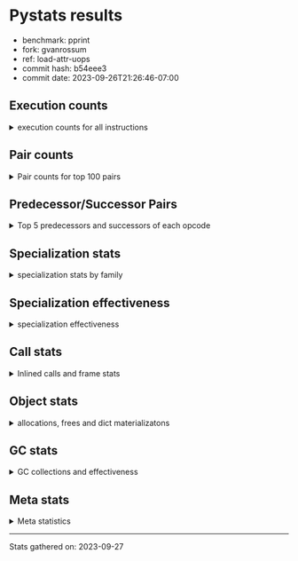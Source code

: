 
# Pystats results

- benchmark: pprint
- fork: gvanrossum
- ref: load-attr-uops
- commit hash: b54eee3
- commit date: 2023-09-26T21:26:46-07:00

## Execution counts

<details>
<summary> execution counts for all instructions </summary>

|Name | Count | Self | Cumulative | Miss ratio | 
|---|---:|---:|---:|---:|
| LOAD_FAST | 4,218,004,800 | 19.8% | 19.8% |  |
| STORE_FAST | 1,872,002,460 | 8.8% | 28.5% |  |
| LOAD_GLOBAL_BUILTIN | 1,836,001,800 | 8.6% | 37.1% |  |
| LOAD_CONST | 1,356,001,980 | 6.4% | 43.5% |  |
| POP_JUMP_IF_FALSE | 1,308,001,260 | 6.1% | 49.6% |  |
| LOAD_FAST_LOAD_FAST | 1,158,001,500 | 5.4% | 55.0% |  |
| TO_BOOL_BOOL | 1,080,000,660 | 5.1% | 60.1% |  |
| CALL_BUILTIN_FAST | 654,000,720 | 3.1% | 63.1% |  |
| RESUME_CHECK | 606,000,600 | 2.8% | 66.0% |  |
| RETURN_VALUE | 528,000,420 | 2.5% | 68.5% |  |
| POP_JUMP_IF_TRUE | 486,000,360 | 2.3% | 70.7% |  |
| CALL_PY_EXACT_ARGS | 480,000,360 | 2.2% | 73.0% |  |
| LOAD_ATTR_METHOD_WITH_VALUES | 480,000,300 | 2.2% | 75.2% |  |
| CALL_BUILTIN_O | 438,000,180 | 2.1% | 77.3% |  |
| LOAD_GLOBAL_MODULE | 324,000,380 | 1.5% | 78.8% |  |
| CONTAINS_OP | 312,000,300 | 1.5% | 80.3% |  |
| LOAD_ATTR | 288,071,080 | 1.3% | 81.6% |  |
| POP_TOP | 282,000,600 | 1.3% | 82.9% |  |
| BUILD_TUPLE | 270,000,120 | 1.3% | 84.2% |  |
| CALL_TYPE_1 | 234,000,180 | 1.1% | 85.3% |  |
| UNPACK_SEQUENCE_TUPLE | 234,000,060 | 1.1% | 86.4% |  |
| IS_OP | 216,000,120 | 1.0% | 87.4% |  |
| PUSH_NULL | 198,000,660 | 0.9% | 88.3% |  |
| JUMP_BACKWARD | 198,000,000 | 0.9% | 89.3% |  |
| LOAD_ATTR_INSTANCE_VALUE | 180,000,300 | 0.8% | 90.1% |  |
| FOR_ITER_TUPLE | 144,850,060 | 0.7% | 90.8% | 31.1% |
| INTERPRETER_EXIT | 126,000,120 | 0.6% | 91.4% |  |
| FOR_ITER_LIST | 120,850,060 | 0.6% | 91.9% | 37.3% |
| LOAD_ATTR_METHOD_NO_DICT | 96,000,240 | 0.4% | 92.4% |  |
| EXTENDED_ARG | 90,000,120 | 0.4% | 92.8% |  |
| CALL_METHOD_DESCRIPTOR_O | 78,000,240 | 0.4% | 93.2% |  |
| RETURN_CONST | 78,000,180 | 0.4% | 93.5% |  |
| CALL | 72,018,520 | 0.3% | 93.9% |  |
| BINARY_OP | 72,018,000 | 0.3% | 94.2% |  |
| BINARY_OP_ADD_INT | 72,000,360 | 0.3% | 94.5% |  |
| STORE_SUBSCR_DICT | 72,000,180 | 0.3% | 94.9% |  |
| DELETE_SUBSCR | 72,000,180 | 0.3% | 95.2% |  |
| TO_BOOL_NONE | 72,000,120 | 0.3% | 95.6% |  |
| GET_ITER | 72,000,120 | 0.3% | 95.9% |  |
| BUILD_LIST | 72,000,120 | 0.3% | 96.2% |  |
| COPY | 72,000,060 | 0.3% | 96.6% |  |
| STORE_ATTR_SLOT | 72,000,000 | 0.3% | 96.9% |  |
| FORMAT_SIMPLE | 72,000,000 | 0.3% | 97.2% |  |
| CONVERT_VALUE | 72,000,000 | 0.3% | 97.6% |  |
| BINARY_SUBSCR_TUPLE_INT | 72,000,000 | 0.3% | 97.9% |  |
| COMPARE_OP_INT | 60,000,240 | 0.3% | 98.2% |  |
| TO_BOOL | 54,013,220 | 0.3% | 98.5% |  |
| STORE_FAST_STORE_FAST | 42,000,120 | 0.2% | 98.7% |  |
| CALL_LEN | 42,000,060 | 0.2% | 98.8% |  |
| JUMP_FORWARD | 36,000,180 | 0.2% | 99.0% |  |
| UNPACK_SEQUENCE_TWO_TUPLE | 36,000,000 | 0.2% | 99.2% |  |
| LOAD_ATTR_SLOT | 36,000,000 | 0.2% | 99.4% |  |
| BUILD_STRING | 36,000,000 | 0.2% | 99.5% |  |
| NOP | 24,000,180 | 0.1% | 99.6% |  |
| CALL_METHOD_DESCRIPTOR_NOARGS | 24,000,120 | 0.1% | 99.7% |  |
| TO_BOOL_LIST | 18,000,120 | 0.1% | 99.8% |  |
| CALL_KW | 18,000,000 | 0.1% | 99.9% |  |
| BINARY_OP_SUBTRACT_INT | 12,000,300 | 0.1% | 100.0% |  |
| LOAD_ATTR_METHOD_LAZY_DICT | 6,000,180 | 0.0% | 100.0% |  |
| LOAD_DEREF | 240 | 0.0% | 100.0% |  |
| LOAD_GLOBAL | 220 | 0.0% | 100.0% |  |
| LOAD_ATTR_MODULE | 200 | 0.0% | 100.0% |  |
| COPY_FREE_VARS | 120 | 0.0% | 100.0% |  |
| CALL_FUNCTION_EX | 120 | 0.0% | 100.0% |  |
| BINARY_OP_SUBTRACT_FLOAT | 120 | 0.0% | 100.0% |  |
| PUSH_EXC_INFO | 60 | 0.0% | 100.0% |  |
| POP_JUMP_IF_NONE | 60 | 0.0% | 100.0% |  |
| POP_EXCEPT | 60 | 0.0% | 100.0% |  |
| LOAD_ATTR_NONDESCRIPTOR_WITH_VALUES | 60 | 0.0% | 100.0% |  |
| COMPARE_OP | 60 | 0.0% | 100.0% |  |
| CHECK_EXC_MATCH | 60 | 0.0% | 100.0% |  |
| CALL_METHOD_DESCRIPTOR_FAST | 60 | 0.0% | 100.0% |  |
| BUILD_MAP | 60 | 0.0% | 100.0% |  |
| BINARY_OP_ADD_UNICODE | 60 | 0.0% | 100.0% |  |
| STORE_SUBSCR | 20 | 0.0% | 100.0% |  |


</details>

## Pair counts

<details>
<summary> Pair counts for top 100 pairs </summary>

|Pair | Count | Self | Cumulative | 
|---|---:|---:|---:|
| LOAD_GLOBAL_BUILTIN LOAD_FAST | 1,188,001,140 | 5.6% | 5.6% |
| STORE_FAST LOAD_FAST | 966,001,320 | 4.5% | 10.1% |
| LOAD_FAST LOAD_GLOBAL_BUILTIN | 648,000,600 | 3.0% | 13.1% |
| POP_JUMP_IF_FALSE LOAD_GLOBAL_BUILTIN | 630,000,360 | 3.0% | 16.1% |
| TO_BOOL_BOOL POP_JUMP_IF_FALSE | 612,000,420 | 2.9% | 18.9% |
| CALL_PY_EXACT_ARGS RESUME_CHECK | 480,000,360 | 2.2% | 21.2% |
| LOAD_FAST LOAD_ATTR_METHOD_WITH_VALUES | 480,000,260 | 2.2% | 23.4% |
| POP_JUMP_IF_FALSE LOAD_FAST | 456,000,600 | 2.1% | 25.6% |
| STORE_FAST STORE_FAST | 456,000,000 | 2.1% | 27.7% |
| LOAD_GLOBAL_BUILTIN CALL_BUILTIN_FAST | 432,000,480 | 2.0% | 29.7% |
| CALL_BUILTIN_FAST TO_BOOL_BOOL | 432,000,480 | 2.0% | 31.8% |
| LOAD_FAST LOAD_CONST | 414,000,540 | 1.9% | 33.7% |
| LOAD_FAST TO_BOOL_BOOL | 408,000,160 | 1.9% | 35.6% |
| LOAD_FAST CALL_BUILTIN_O | 402,000,180 | 1.9% | 37.5% |
| LOAD_CONST LOAD_CONST | 396,000,240 | 1.9% | 39.3% |
| TO_BOOL_BOOL POP_JUMP_IF_TRUE | 396,000,120 | 1.9% | 41.2% |
| LOAD_ATTR_METHOD_WITH_VALUES LOAD_FAST_LOAD_FAST | 324,000,300 | 1.5% | 42.7% |
| CONTAINS_OP POP_JUMP_IF_FALSE | 312,000,300 | 1.5% | 44.2% |
| LOAD_FAST_LOAD_FAST CALL_PY_EXACT_ARGS | 312,000,100 | 1.5% | 45.6% |
| LOAD_FAST_LOAD_FAST LOAD_FAST_LOAD_FAST | 306,000,240 | 1.4% | 47.1% |
| POP_TOP LOAD_FAST | 276,000,300 | 1.3% | 48.4% |
| BUILD_TUPLE RETURN_VALUE | 270,000,120 | 1.3% | 49.6% |
| STORE_FAST LOAD_GLOBAL_BUILTIN | 258,000,180 | 1.2% | 50.8% |
| RESUME_CHECK LOAD_FAST | 240,000,240 | 1.1% | 52.0% |
| RESUME_CHECK LOAD_GLOBAL_BUILTIN | 240,000,180 | 1.1% | 53.1% |
| LOAD_FAST CALL_TYPE_1 | 234,000,160 | 1.1% | 54.2% |
| LOAD_GLOBAL_MODULE CONTAINS_OP | 234,000,120 | 1.1% | 55.3% |
| LOAD_FAST LOAD_GLOBAL_MODULE | 234,000,120 | 1.1% | 56.4% |
| CALL_TYPE_1 STORE_FAST | 234,000,120 | 1.1% | 57.5% |
| RETURN_VALUE UNPACK_SEQUENCE_TUPLE | 234,000,060 | 1.1% | 58.6% |
| RETURN_VALUE RETURN_VALUE | 234,000,060 | 1.1% | 59.7% |
| UNPACK_SEQUENCE_TUPLE STORE_FAST | 228,000,000 | 1.1% | 60.7% |
| CALL_BUILTIN_FAST STORE_FAST | 222,000,180 | 1.0% | 61.8% |
| LOAD_GLOBAL_BUILTIN LOAD_ATTR | 216,000,120 | 1.0% | 62.8% |
| LOAD_CONST CALL_BUILTIN_FAST | 216,000,120 | 1.0% | 63.8% |
| LOAD_ATTR IS_OP | 216,000,120 | 1.0% | 64.8% |
| LOAD_CONST STORE_FAST | 198,000,540 | 0.9% | 65.7% |
| LOAD_FAST PUSH_NULL | 198,000,420 | 0.9% | 66.7% |
| PUSH_NULL LOAD_FAST | 198,000,120 | 0.9% | 67.6% |
| POP_JUMP_IF_TRUE LOAD_FAST | 198,000,120 | 0.9% | 68.5% |
| CALL_BUILTIN_O POP_TOP | 198,000,000 | 0.9% | 69.4% |
| POP_JUMP_IF_TRUE JUMP_BACKWARD | 197,999,940 | 0.9% | 70.4% |
| LOAD_FAST LOAD_ATTR_INSTANCE_VALUE | 180,000,200 | 0.8% | 71.2% |
| IS_OP POP_JUMP_IF_FALSE | 180,000,000 | 0.8% | 72.1% |
| LOAD_FAST_LOAD_FAST LOAD_FAST | 168,000,120 | 0.8% | 72.8% |
| LOAD_FAST CALL_PY_EXACT_ARGS | 168,000,120 | 0.8% | 73.6% |
| LOAD_ATTR_INSTANCE_VALUE TO_BOOL_BOOL | 168,000,000 | 0.8% | 74.4% |
| LOAD_CONST BUILD_TUPLE | 162,000,000 | 0.8% | 75.2% |
| CALL_BUILTIN_O LOAD_CONST | 162,000,000 | 0.8% | 75.9% |
| LOAD_FAST LOAD_FAST_LOAD_FAST | 156,000,000 | 0.7% | 76.7% |
| LOAD_ATTR_METHOD_WITH_VALUES LOAD_FAST | 156,000,000 | 0.7% | 77.4% |
| CACHE RESUME_CHECK | 126,000,120 | 0.6% | 78.0% |
| JUMP_BACKWARD FOR_ITER_TUPLE | 107,000,000 | 0.5% | 78.5% |
| FOR_ITER_TUPLE STORE_FAST | 106,999,960 | 0.5% | 79.0% |
| EXTENDED_ARG POP_JUMP_IF_FALSE | 90,000,120 | 0.4% | 79.4% |
| JUMP_BACKWARD FOR_ITER_LIST | 85,000,000 | 0.4% | 79.8% |
| LOAD_FAST_LOAD_FAST CONTAINS_OP | 78,000,180 | 0.4% | 80.2% |
| CALL_BUILTIN_O STORE_FAST | 78,000,180 | 0.4% | 80.5% |
| POP_JUMP_IF_FALSE LOAD_CONST | 78,000,120 | 0.4% | 80.9% |
| LOAD_FAST CALL_METHOD_DESCRIPTOR_O | 78,000,120 | 0.4% | 81.3% |
| LOAD_CONST LOAD_FAST_LOAD_FAST | 78,000,120 | 0.4% | 81.6% |
| LOAD_FAST LOAD_ATTR | 72,000,340 | 0.3% | 82.0% |
| STORE_FAST LOAD_CONST | 72,000,240 | 0.3% | 82.3% |
| LOAD_CONST BINARY_OP_ADD_INT | 72,000,240 | 0.3% | 82.6% |
| LOAD_FAST_LOAD_FAST DELETE_SUBSCR | 72,000,180 | 0.3% | 83.0% |
| LOAD_ATTR STORE_FAST | 72,000,180 | 0.3% | 83.3% |
| BINARY_OP_ADD_INT STORE_FAST | 72,000,180 | 0.3% | 83.7% |
| LOAD_FAST_LOAD_FAST STORE_SUBSCR_DICT | 72,000,160 | 0.3% | 84.0% |
| TO_BOOL_NONE POP_JUMP_IF_FALSE | 72,000,120 | 0.3% | 84.3% |
| TO_BOOL_BOOL EXTENDED_ARG | 72,000,120 | 0.3% | 84.7% |
| STORE_SUBSCR_DICT LOAD_CONST | 72,000,120 | 0.3% | 85.0% |
| STORE_FAST BUILD_LIST | 72,000,120 | 0.3% | 85.3% |
| POP_JUMP_IF_FALSE LOAD_FAST_LOAD_FAST | 72,000,120 | 0.3% | 85.7% |
| LOAD_FAST_LOAD_FAST BUILD_TUPLE | 72,000,120 | 0.3% | 86.0% |
| LOAD_FAST TO_BOOL_NONE | 72,000,120 | 0.3% | 86.4% |
| LOAD_FAST GET_ITER | 72,000,120 | 0.3% | 86.7% |
| LOAD_CONST LOAD_ATTR_METHOD_NO_DICT | 72,000,120 | 0.3% | 87.0% |
| LOAD_ATTR_METHOD_NO_DICT LOAD_FAST | 72,000,120 | 0.3% | 87.4% |
| CALL_METHOD_DESCRIPTOR_O BINARY_OP | 72,000,120 | 0.3% | 87.7% |
| BUILD_LIST STORE_FAST | 72,000,120 | 0.3% | 88.0% |
| BINARY_OP LOAD_FAST_LOAD_FAST | 72,000,120 | 0.3% | 88.4% |
| POP_JUMP_IF_FALSE POP_TOP | 72,000,060 | 0.3% | 88.7% |
| STORE_ATTR_SLOT RETURN_CONST | 72,000,000 | 0.3% | 89.1% |
| RETURN_CONST INTERPRETER_EXIT | 72,000,000 | 0.3% | 89.4% |
| RESUME_CHECK LOAD_FAST_LOAD_FAST | 72,000,000 | 0.3% | 89.7% |
| LOAD_GLOBAL_MODULE LOAD_FAST | 72,000,000 | 0.3% | 90.1% |
| LOAD_FAST_LOAD_FAST STORE_ATTR_SLOT | 72,000,000 | 0.3% | 90.4% |
| LOAD_FAST COPY | 72,000,000 | 0.3% | 90.7% |
| LOAD_FAST CONVERT_VALUE | 72,000,000 | 0.3% | 91.1% |
| LOAD_CONST BINARY_SUBSCR_TUPLE_INT | 72,000,000 | 0.3% | 91.4% |
| COPY TO_BOOL_BOOL | 72,000,000 | 0.3% | 91.8% |
| CONVERT_VALUE FORMAT_SIMPLE | 72,000,000 | 0.3% | 92.1% |
| BINARY_SUBSCR_TUPLE_INT CALL | 72,000,000 | 0.3% | 92.4% |
| RETURN_VALUE INTERPRETER_EXIT | 54,000,120 | 0.3% | 92.7% |
| POP_JUMP_IF_TRUE LOAD_CONST | 54,000,120 | 0.3% | 92.9% |
| DELETE_SUBSCR LOAD_FAST | 54,000,120 | 0.3% | 93.2% |
| LOAD_FAST TO_BOOL | 54,000,020 | 0.3% | 93.4% |
| TO_BOOL POP_JUMP_IF_TRUE | 54,000,000 | 0.3% | 93.7% |
| FOR_ITER_LIST STORE_FAST | 49,000,040 | 0.2% | 93.9% |
| LOAD_FAST STORE_FAST | 48,000,000 | 0.2% | 94.1% |


</details>

## Predecessor/Successor Pairs

<details>
<summary> Top 5 predecessors and successors of each opcode </summary>

### CACHE

<details>
<summary> Successors and predecessors for CACHE </summary>

|Predecessors | Count | Percentage | 
|---|---:|---:|

|Successors | Count | Percentage | 
|---|---:|---:|
| RESUME_CHECK | 126,000,120 | 100.0% |


</details>

### CHECK_EXC_MATCH

<details>
<summary> Successors and predecessors for CHECK_EXC_MATCH </summary>

|Predecessors | Count | Percentage | 
|---|---:|---:|
| LOAD_GLOBAL_BUILTIN | 60 | 100.0% |

|Successors | Count | Percentage | 
|---|---:|---:|
| POP_JUMP_IF_FALSE | 60 | 100.0% |


</details>

### DELETE_SUBSCR

<details>
<summary> Successors and predecessors for DELETE_SUBSCR </summary>

|Predecessors | Count | Percentage | 
|---|---:|---:|
| LOAD_FAST_LOAD_FAST | 72,000,180 | 100.0% |

|Successors | Count | Percentage | 
|---|---:|---:|
| LOAD_FAST | 54,000,120 | 75.0% |
| LOAD_CONST | 18,000,000 | 25.0% |
| RETURN_CONST | 60 | 0.0% |


</details>

### FORMAT_SIMPLE

<details>
<summary> Successors and predecessors for FORMAT_SIMPLE </summary>

|Predecessors | Count | Percentage | 
|---|---:|---:|
| CONVERT_VALUE | 72,000,000 | 100.0% |

|Successors | Count | Percentage | 
|---|---:|---:|
| LOAD_CONST | 36,000,000 | 50.0% |
| BUILD_STRING | 36,000,000 | 50.0% |


</details>

### GET_ITER

<details>
<summary> Successors and predecessors for GET_ITER </summary>

|Predecessors | Count | Percentage | 
|---|---:|---:|
| LOAD_FAST | 72,000,120 | 100.0% |

|Successors | Count | Percentage | 
|---|---:|---:|
| FOR_ITER_TUPLE | 37,000,060 | 51.4% |
| FOR_ITER_LIST | 35,000,060 | 48.6% |


</details>

### INTERPRETER_EXIT

<details>
<summary> Successors and predecessors for INTERPRETER_EXIT </summary>

|Predecessors | Count | Percentage | 
|---|---:|---:|
| RETURN_CONST | 72,000,000 | 57.1% |
| RETURN_VALUE | 54,000,120 | 42.9% |

|Successors | Count | Percentage | 
|---|---:|---:|


</details>

### NOP

<details>
<summary> Successors and predecessors for NOP </summary>

|Predecessors | Count | Percentage | 
|---|---:|---:|
| RESUME_CHECK | 18,000,000 | 75.0% |
| STORE_FAST | 6,000,060 | 25.0% |
| POP_TOP | 120 | 0.0% |

|Successors | Count | Percentage | 
|---|---:|---:|
| LOAD_FAST | 18,000,000 | 75.0% |
| LOAD_GLOBAL_BUILTIN | 6,000,040 | 25.0% |
| LOAD_DEREF | 120 | 0.0% |
| LOAD_GLOBAL | 20 | 0.0% |


</details>

### POP_EXCEPT

<details>
<summary> Successors and predecessors for POP_EXCEPT </summary>

|Predecessors | Count | Percentage | 
|---|---:|---:|
| STORE_FAST | 60 | 100.0% |

|Successors | Count | Percentage | 
|---|---:|---:|
| JUMP_BACKWARD | 60 | 100.0% |


</details>

### POP_TOP

<details>
<summary> Successors and predecessors for POP_TOP </summary>

|Predecessors | Count | Percentage | 
|---|---:|---:|
| CALL_BUILTIN_O | 198,000,000 | 70.2% |
| POP_JUMP_IF_FALSE | 72,000,060 | 25.5% |
| RETURN_CONST | 6,000,180 | 2.1% |
| CALL_METHOD_DESCRIPTOR_O | 6,000,120 | 2.1% |
| CALL | 240 | 0.0% |

|Successors | Count | Percentage | 
|---|---:|---:|
| LOAD_FAST | 276,000,300 | 97.9% |
| RETURN_CONST | 6,000,060 | 2.1% |
| NOP | 120 | 0.0% |
| LOAD_FAST_LOAD_FAST | 60 | 0.0% |
| LOAD_CONST | 60 | 0.0% |


</details>

### PUSH_EXC_INFO

<details>
<summary> Successors and predecessors for PUSH_EXC_INFO </summary>

|Predecessors | Count | Percentage | 
|---|---:|---:|
| CALL_BUILTIN_FAST | 60 | 100.0% |

|Successors | Count | Percentage | 
|---|---:|---:|
| LOAD_GLOBAL_BUILTIN | 40 | 66.7% |
| LOAD_GLOBAL | 20 | 33.3% |


</details>

### PUSH_NULL

<details>
<summary> Successors and predecessors for PUSH_NULL </summary>

|Predecessors | Count | Percentage | 
|---|---:|---:|
| LOAD_FAST | 198,000,420 | 100.0% |
| LOAD_DEREF | 120 | 0.0% |
| LOAD_ATTR_MODULE | 80 | 0.0% |
| LOAD_ATTR | 40 | 0.0% |

|Successors | Count | Percentage | 
|---|---:|---:|
| LOAD_FAST | 198,000,120 | 100.0% |
| CALL | 480 | 0.0% |
| LOAD_FAST_LOAD_FAST | 60 | 0.0% |


</details>

### RETURN_VALUE

<details>
<summary> Successors and predecessors for RETURN_VALUE </summary>

|Predecessors | Count | Percentage | 
|---|---:|---:|
| BUILD_TUPLE | 270,000,120 | 51.1% |
| RETURN_VALUE | 234,000,060 | 44.3% |
| COMPARE_OP_INT | 18,000,000 | 3.4% |
| LOAD_FAST | 6,000,180 | 1.1% |
| CALL_METHOD_DESCRIPTOR_NOARGS | 60 | 0.0% |

|Successors | Count | Percentage | 
|---|---:|---:|
| UNPACK_SEQUENCE_TUPLE | 234,000,060 | 44.3% |
| RETURN_VALUE | 234,000,060 | 44.3% |
| INTERPRETER_EXIT | 54,000,120 | 10.2% |
| STORE_FAST | 6,000,060 | 1.1% |
| LOAD_GLOBAL | 80 | 0.0% |


</details>

### STORE_SUBSCR

<details>
<summary> Successors and predecessors for STORE_SUBSCR </summary>

|Predecessors | Count | Percentage | 
|---|---:|---:|
| LOAD_FAST_LOAD_FAST | 20 | 100.0% |

|Successors | Count | Percentage | 
|---|---:|---:|
| STORE_SUBSCR_DICT | 20 | 100.0% |


</details>

### TO_BOOL

<details>
<summary> Successors and predecessors for TO_BOOL </summary>

|Predecessors | Count | Percentage | 
|---|---:|---:|
| LOAD_FAST | 54,000,020 | 100.0% |
| TO_BOOL | 13,200 | 0.0% |

|Successors | Count | Percentage | 
|---|---:|---:|
| POP_JUMP_IF_TRUE | 54,000,000 | 100.0% |
| TO_BOOL | 13,200 | 0.0% |
| TO_BOOL_BOOL | 20 | 0.0% |


</details>

### BINARY_OP

<details>
<summary> Successors and predecessors for BINARY_OP </summary>

|Predecessors | Count | Percentage | 
|---|---:|---:|
| CALL_METHOD_DESCRIPTOR_O | 72,000,120 | 100.0% |
| BINARY_OP | 17,640 | 0.0% |
| LOAD_FAST | 120 | 0.0% |
| LOAD_CONST | 60 | 0.0% |
| LOAD_FAST_LOAD_FAST | 40 | 0.0% |

|Successors | Count | Percentage | 
|---|---:|---:|
| LOAD_FAST_LOAD_FAST | 72,000,120 | 100.0% |
| BINARY_OP | 17,640 | 0.0% |
| BINARY_OP_ADD_INT | 80 | 0.0% |
| BINARY_OP_SUBTRACT_INT | 60 | 0.0% |
| BINARY_OP_ADD_UNICODE | 60 | 0.0% |


</details>

### BUILD_LIST

<details>
<summary> Successors and predecessors for BUILD_LIST </summary>

|Predecessors | Count | Percentage | 
|---|---:|---:|
| STORE_FAST | 72,000,120 | 100.0% |

|Successors | Count | Percentage | 
|---|---:|---:|
| STORE_FAST | 72,000,120 | 100.0% |


</details>

### BUILD_MAP

<details>
<summary> Successors and predecessors for BUILD_MAP </summary>

|Predecessors | Count | Percentage | 
|---|---:|---:|
| LOAD_CONST | 60 | 100.0% |

|Successors | Count | Percentage | 
|---|---:|---:|
| LOAD_CONST | 60 | 100.0% |


</details>

### BUILD_STRING

<details>
<summary> Successors and predecessors for BUILD_STRING </summary>

|Predecessors | Count | Percentage | 
|---|---:|---:|
| FORMAT_SIMPLE | 36,000,000 | 100.0% |

|Successors | Count | Percentage | 
|---|---:|---:|
| CALL_BUILTIN_O | 36,000,000 | 100.0% |


</details>

### BUILD_TUPLE

<details>
<summary> Successors and predecessors for BUILD_TUPLE </summary>

|Predecessors | Count | Percentage | 
|---|---:|---:|
| LOAD_CONST | 162,000,000 | 60.0% |
| LOAD_FAST_LOAD_FAST | 72,000,120 | 26.7% |
| CALL | 36,000,000 | 13.3% |

|Successors | Count | Percentage | 
|---|---:|---:|
| RETURN_VALUE | 270,000,120 | 100.0% |


</details>

### CALL

<details>
<summary> Successors and predecessors for CALL </summary>

|Predecessors | Count | Percentage | 
|---|---:|---:|
| BINARY_SUBSCR_TUPLE_INT | 72,000,000 | 100.0% |
| CALL | 17,780 | 0.0% |
| PUSH_NULL | 480 | 0.0% |
| LOAD_CONST | 80 | 0.0% |
| LOAD_GLOBAL_MODULE | 60 | 0.0% |

|Successors | Count | Percentage | 
|---|---:|---:|
| LOAD_GLOBAL_MODULE | 36,000,000 | 50.0% |
| BUILD_TUPLE | 36,000,000 | 50.0% |
| CALL | 17,780 | 0.0% |
| POP_TOP | 240 | 0.0% |
| STORE_FAST | 180 | 0.0% |


</details>

### CALL_FUNCTION_EX

<details>
<summary> Successors and predecessors for CALL_FUNCTION_EX </summary>

|Predecessors | Count | Percentage | 
|---|---:|---:|
| LOAD_FAST | 120 | 100.0% |

|Successors | Count | Percentage | 
|---|---:|---:|
| COPY_FREE_VARS | 120 | 100.0% |


</details>

### CALL_KW

<details>
<summary> Successors and predecessors for CALL_KW </summary>

|Predecessors | Count | Percentage | 
|---|---:|---:|
| LOAD_CONST | 18,000,000 | 100.0% |

|Successors | Count | Percentage | 
|---|---:|---:|
| STORE_FAST | 18,000,000 | 100.0% |


</details>

### COMPARE_OP

<details>
<summary> Successors and predecessors for COMPARE_OP </summary>

|Predecessors | Count | Percentage | 
|---|---:|---:|
| LOAD_CONST | 60 | 100.0% |

|Successors | Count | Percentage | 
|---|---:|---:|
| COMPARE_OP_INT | 60 | 100.0% |


</details>

### CONTAINS_OP

<details>
<summary> Successors and predecessors for CONTAINS_OP </summary>

|Predecessors | Count | Percentage | 
|---|---:|---:|
| LOAD_GLOBAL_MODULE | 234,000,120 | 75.0% |
| LOAD_FAST_LOAD_FAST | 78,000,180 | 25.0% |

|Successors | Count | Percentage | 
|---|---:|---:|
| POP_JUMP_IF_FALSE | 312,000,300 | 100.0% |


</details>

### CONVERT_VALUE

<details>
<summary> Successors and predecessors for CONVERT_VALUE </summary>

|Predecessors | Count | Percentage | 
|---|---:|---:|
| LOAD_FAST | 72,000,000 | 100.0% |

|Successors | Count | Percentage | 
|---|---:|---:|
| FORMAT_SIMPLE | 72,000,000 | 100.0% |


</details>

### COPY

<details>
<summary> Successors and predecessors for COPY </summary>

|Predecessors | Count | Percentage | 
|---|---:|---:|
| LOAD_FAST | 72,000,000 | 100.0% |
| BINARY_OP_ADD_INT | 60 | 0.0% |

|Successors | Count | Percentage | 
|---|---:|---:|
| TO_BOOL_BOOL | 72,000,000 | 100.0% |
| STORE_FAST_STORE_FAST | 60 | 0.0% |


</details>

### COPY_FREE_VARS

<details>
<summary> Successors and predecessors for COPY_FREE_VARS </summary>

|Predecessors | Count | Percentage | 
|---|---:|---:|
| CALL_FUNCTION_EX | 120 | 100.0% |

|Successors | Count | Percentage | 
|---|---:|---:|
| RESUME_CHECK | 120 | 100.0% |


</details>

### EXTENDED_ARG

<details>
<summary> Successors and predecessors for EXTENDED_ARG </summary>

|Predecessors | Count | Percentage | 
|---|---:|---:|
| TO_BOOL_BOOL | 72,000,120 | 80.0% |
| IS_OP | 18,000,000 | 20.0% |

|Successors | Count | Percentage | 
|---|---:|---:|
| POP_JUMP_IF_FALSE | 90,000,120 | 100.0% |


</details>

### IS_OP

<details>
<summary> Successors and predecessors for IS_OP </summary>

|Predecessors | Count | Percentage | 
|---|---:|---:|
| LOAD_ATTR | 216,000,120 | 100.0% |

|Successors | Count | Percentage | 
|---|---:|---:|
| POP_JUMP_IF_FALSE | 180,000,000 | 83.3% |
| POP_JUMP_IF_TRUE | 18,000,120 | 8.3% |
| EXTENDED_ARG | 18,000,000 | 8.3% |


</details>

### JUMP_BACKWARD

<details>
<summary> Successors and predecessors for JUMP_BACKWARD </summary>

|Predecessors | Count | Percentage | 
|---|---:|---:|
| POP_JUMP_IF_TRUE | 197,999,940 | 100.0% |
| POP_EXCEPT | 60 | 0.0% |

|Successors | Count | Percentage | 
|---|---:|---:|
| FOR_ITER_TUPLE | 107,000,000 | 54.0% |
| FOR_ITER_LIST | 85,000,000 | 42.9% |
| LOAD_FAST | 6,000,000 | 3.0% |


</details>

### JUMP_FORWARD

<details>
<summary> Successors and predecessors for JUMP_FORWARD </summary>

|Predecessors | Count | Percentage | 
|---|---:|---:|
| STORE_FAST | 36,000,120 | 100.0% |
| LOAD_FAST | 60 | 0.0% |

|Successors | Count | Percentage | 
|---|---:|---:|
| LOAD_GLOBAL_BUILTIN | 18,000,120 | 50.0% |
| LOAD_FAST | 18,000,000 | 50.0% |
| LOAD_FAST_LOAD_FAST | 60 | 0.0% |


</details>

### LOAD_ATTR

<details>
<summary> Successors and predecessors for LOAD_ATTR </summary>

|Predecessors | Count | Percentage | 
|---|---:|---:|
| LOAD_GLOBAL_BUILTIN | 216,000,120 | 75.0% |
| LOAD_FAST | 72,000,340 | 25.0% |
| LOAD_ATTR | 70,400 | 0.0% |
| LOAD_GLOBAL_MODULE | 80 | 0.0% |
| CALL_TYPE_1 | 60 | 0.0% |

|Successors | Count | Percentage | 
|---|---:|---:|
| IS_OP | 216,000,120 | 75.0% |
| STORE_FAST | 72,000,180 | 25.0% |
| LOAD_ATTR | 70,400 | 0.0% |
| LOAD_ATTR_MODULE | 80 | 0.0% |
| LOAD_CONST | 60 | 0.0% |


</details>

### LOAD_CONST

<details>
<summary> Successors and predecessors for LOAD_CONST </summary>

|Predecessors | Count | Percentage | 
|---|---:|---:|
| LOAD_FAST | 414,000,540 | 30.5% |
| LOAD_CONST | 396,000,240 | 29.2% |
| CALL_BUILTIN_O | 162,000,000 | 11.9% |
| POP_JUMP_IF_FALSE | 78,000,120 | 5.8% |
| STORE_FAST | 72,000,240 | 5.3% |

|Successors | Count | Percentage | 
|---|---:|---:|
| LOAD_CONST | 396,000,240 | 29.2% |
| CALL_BUILTIN_FAST | 216,000,120 | 15.9% |
| STORE_FAST | 198,000,540 | 14.6% |
| BUILD_TUPLE | 162,000,000 | 11.9% |
| LOAD_FAST_LOAD_FAST | 78,000,120 | 5.8% |


</details>

### LOAD_DEREF

<details>
<summary> Successors and predecessors for LOAD_DEREF </summary>

|Predecessors | Count | Percentage | 
|---|---:|---:|
| STORE_FAST | 120 | 50.0% |
| NOP | 120 | 50.0% |

|Successors | Count | Percentage | 
|---|---:|---:|
| STORE_FAST | 120 | 50.0% |
| PUSH_NULL | 120 | 50.0% |


</details>

### LOAD_FAST

<details>
<summary> Successors and predecessors for LOAD_FAST </summary>

|Predecessors | Count | Percentage | 
|---|---:|---:|
| LOAD_GLOBAL_BUILTIN | 1,188,001,140 | 28.2% |
| STORE_FAST | 966,001,320 | 22.9% |
| POP_JUMP_IF_FALSE | 456,000,600 | 10.8% |
| POP_TOP | 276,000,300 | 6.5% |
| RESUME_CHECK | 240,000,240 | 5.7% |

|Successors | Count | Percentage | 
|---|---:|---:|
| LOAD_GLOBAL_BUILTIN | 648,000,600 | 15.4% |
| LOAD_ATTR_METHOD_WITH_VALUES | 480,000,260 | 11.4% |
| LOAD_CONST | 414,000,540 | 9.8% |
| TO_BOOL_BOOL | 408,000,160 | 9.7% |
| CALL_BUILTIN_O | 402,000,180 | 9.5% |


</details>

### LOAD_FAST_LOAD_FAST

<details>
<summary> Successors and predecessors for LOAD_FAST_LOAD_FAST </summary>

|Predecessors | Count | Percentage | 
|---|---:|---:|
| LOAD_ATTR_METHOD_WITH_VALUES | 324,000,300 | 28.0% |
| LOAD_FAST_LOAD_FAST | 306,000,240 | 26.4% |
| LOAD_FAST | 156,000,000 | 13.5% |
| LOAD_CONST | 78,000,120 | 6.7% |
| POP_JUMP_IF_FALSE | 72,000,120 | 6.2% |

|Successors | Count | Percentage | 
|---|---:|---:|
| CALL_PY_EXACT_ARGS | 312,000,100 | 26.9% |
| LOAD_FAST_LOAD_FAST | 306,000,240 | 26.4% |
| LOAD_FAST | 168,000,120 | 14.5% |
| CONTAINS_OP | 78,000,180 | 6.7% |
| DELETE_SUBSCR | 72,000,180 | 6.2% |


</details>

### LOAD_GLOBAL

<details>
<summary> Successors and predecessors for LOAD_GLOBAL </summary>

|Predecessors | Count | Percentage | 
|---|---:|---:|
| RETURN_VALUE | 80 | 36.4% |
| RESUME_CHECK | 60 | 27.3% |
| STORE_FAST_STORE_FAST | 20 | 9.1% |
| PUSH_EXC_INFO | 20 | 9.1% |
| NOP | 20 | 9.1% |

|Successors | Count | Percentage | 
|---|---:|---:|
| LOAD_GLOBAL_MODULE | 100 | 45.5% |
| LOAD_GLOBAL_BUILTIN | 80 | 36.4% |
| LOAD_ATTR | 40 | 18.2% |


</details>

### POP_JUMP_IF_FALSE

<details>
<summary> Successors and predecessors for POP_JUMP_IF_FALSE </summary>

|Predecessors | Count | Percentage | 
|---|---:|---:|
| TO_BOOL_BOOL | 612,000,420 | 46.8% |
| CONTAINS_OP | 312,000,300 | 23.9% |
| IS_OP | 180,000,000 | 13.8% |
| EXTENDED_ARG | 90,000,120 | 6.9% |
| TO_BOOL_NONE | 72,000,120 | 5.5% |

|Successors | Count | Percentage | 
|---|---:|---:|
| LOAD_GLOBAL_BUILTIN | 630,000,360 | 48.2% |
| LOAD_FAST | 456,000,600 | 34.9% |
| LOAD_CONST | 78,000,120 | 6.0% |
| LOAD_FAST_LOAD_FAST | 72,000,120 | 5.5% |
| POP_TOP | 72,000,060 | 5.5% |


</details>

### POP_JUMP_IF_NONE

<details>
<summary> Successors and predecessors for POP_JUMP_IF_NONE </summary>

|Predecessors | Count | Percentage | 
|---|---:|---:|
| LOAD_FAST | 60 | 100.0% |

|Successors | Count | Percentage | 
|---|---:|---:|
| LOAD_CONST | 60 | 100.0% |


</details>

### POP_JUMP_IF_TRUE

<details>
<summary> Successors and predecessors for POP_JUMP_IF_TRUE </summary>

|Predecessors | Count | Percentage | 
|---|---:|---:|
| TO_BOOL_BOOL | 396,000,120 | 81.5% |
| TO_BOOL | 54,000,000 | 11.1% |
| TO_BOOL_LIST | 18,000,120 | 3.7% |
| IS_OP | 18,000,120 | 3.7% |

|Successors | Count | Percentage | 
|---|---:|---:|
| LOAD_FAST | 198,000,120 | 40.7% |
| JUMP_BACKWARD | 197,999,940 | 40.7% |
| LOAD_CONST | 54,000,120 | 11.1% |
| LOAD_GLOBAL_BUILTIN | 36,000,120 | 7.4% |
| RETURN_CONST | 60 | 0.0% |


</details>

### RETURN_CONST

<details>
<summary> Successors and predecessors for RETURN_CONST </summary>

|Predecessors | Count | Percentage | 
|---|---:|---:|
| STORE_ATTR_SLOT | 72,000,000 | 92.3% |
| POP_TOP | 6,000,060 | 7.7% |
| POP_JUMP_IF_TRUE | 60 | 0.0% |
| DELETE_SUBSCR | 60 | 0.0% |

|Successors | Count | Percentage | 
|---|---:|---:|
| INTERPRETER_EXIT | 72,000,000 | 92.3% |
| POP_TOP | 6,000,180 | 7.7% |


</details>

### STORE_FAST

<details>
<summary> Successors and predecessors for STORE_FAST </summary>

|Predecessors | Count | Percentage | 
|---|---:|---:|
| STORE_FAST | 456,000,000 | 24.4% |
| CALL_TYPE_1 | 234,000,120 | 12.5% |
| UNPACK_SEQUENCE_TUPLE | 228,000,000 | 12.2% |
| CALL_BUILTIN_FAST | 222,000,180 | 11.9% |
| LOAD_CONST | 198,000,540 | 10.6% |

|Successors | Count | Percentage | 
|---|---:|---:|
| LOAD_FAST | 966,001,320 | 51.6% |
| STORE_FAST | 456,000,000 | 24.4% |
| LOAD_GLOBAL_BUILTIN | 258,000,180 | 13.8% |
| LOAD_CONST | 72,000,240 | 3.8% |
| BUILD_LIST | 72,000,120 | 3.8% |


</details>

### STORE_FAST_STORE_FAST

<details>
<summary> Successors and predecessors for STORE_FAST_STORE_FAST </summary>

|Predecessors | Count | Percentage | 
|---|---:|---:|
| UNPACK_SEQUENCE_TWO_TUPLE | 36,000,000 | 85.7% |
| UNPACK_SEQUENCE_TUPLE | 6,000,060 | 14.3% |
| COPY | 60 | 0.0% |

|Successors | Count | Percentage | 
|---|---:|---:|
| LOAD_FAST | 36,000,000 | 85.7% |
| STORE_FAST | 6,000,060 | 14.3% |
| LOAD_GLOBAL_BUILTIN | 40 | 0.0% |
| LOAD_GLOBAL | 20 | 0.0% |


</details>

### BINARY_OP_ADD_INT

<details>
<summary> Successors and predecessors for BINARY_OP_ADD_INT </summary>

|Predecessors | Count | Percentage | 
|---|---:|---:|
| LOAD_CONST | 72,000,240 | 100.0% |
| BINARY_OP | 80 | 0.0% |
| LOAD_ATTR_INSTANCE_VALUE | 40 | 0.0% |

|Successors | Count | Percentage | 
|---|---:|---:|
| STORE_FAST | 72,000,180 | 100.0% |
| LOAD_FAST_LOAD_FAST | 60 | 0.0% |
| COPY | 60 | 0.0% |
| CALL_PY_EXACT_ARGS | 40 | 0.0% |
| CALL | 20 | 0.0% |


</details>

### BINARY_OP_ADD_UNICODE

<details>
<summary> Successors and predecessors for BINARY_OP_ADD_UNICODE </summary>

|Predecessors | Count | Percentage | 
|---|---:|---:|
| BINARY_OP | 60 | 100.0% |

|Successors | Count | Percentage | 
|---|---:|---:|
| STORE_FAST | 60 | 100.0% |


</details>

### BINARY_OP_SUBTRACT_FLOAT

<details>
<summary> Successors and predecessors for BINARY_OP_SUBTRACT_FLOAT </summary>

|Predecessors | Count | Percentage | 
|---|---:|---:|
| LOAD_FAST | 80 | 66.7% |
| BINARY_OP | 40 | 33.3% |

|Successors | Count | Percentage | 
|---|---:|---:|
| STORE_FAST | 120 | 100.0% |


</details>

### BINARY_OP_SUBTRACT_INT

<details>
<summary> Successors and predecessors for BINARY_OP_SUBTRACT_INT </summary>

|Predecessors | Count | Percentage | 
|---|---:|---:|
| LOAD_FAST | 12,000,160 | 100.0% |
| LOAD_FAST_LOAD_FAST | 80 | 0.0% |
| BINARY_OP | 60 | 0.0% |

|Successors | Count | Percentage | 
|---|---:|---:|
| STORE_FAST | 6,000,180 | 50.0% |
| LOAD_FAST | 6,000,060 | 50.0% |
| LOAD_CONST | 60 | 0.0% |


</details>

### BINARY_SUBSCR_TUPLE_INT

<details>
<summary> Successors and predecessors for BINARY_SUBSCR_TUPLE_INT </summary>

|Predecessors | Count | Percentage | 
|---|---:|---:|
| LOAD_CONST | 72,000,000 | 100.0% |

|Successors | Count | Percentage | 
|---|---:|---:|
| CALL | 72,000,000 | 100.0% |


</details>

### CALL_BUILTIN_FAST

<details>
<summary> Successors and predecessors for CALL_BUILTIN_FAST </summary>

|Predecessors | Count | Percentage | 
|---|---:|---:|
| LOAD_GLOBAL_BUILTIN | 432,000,480 | 66.1% |
| LOAD_CONST | 216,000,120 | 33.0% |
| LOAD_FAST | 6,000,080 | 0.9% |
| CALL | 40 | 0.0% |

|Successors | Count | Percentage | 
|---|---:|---:|
| TO_BOOL_BOOL | 432,000,480 | 66.1% |
| STORE_FAST | 222,000,180 | 33.9% |
| PUSH_EXC_INFO | 60 | 0.0% |


</details>

### CALL_BUILTIN_O

<details>
<summary> Successors and predecessors for CALL_BUILTIN_O </summary>

|Predecessors | Count | Percentage | 
|---|---:|---:|
| LOAD_FAST | 402,000,180 | 91.8% |
| BUILD_STRING | 36,000,000 | 8.2% |

|Successors | Count | Percentage | 
|---|---:|---:|
| POP_TOP | 198,000,000 | 45.2% |
| LOAD_CONST | 162,000,000 | 37.0% |
| STORE_FAST | 78,000,180 | 17.8% |


</details>

### CALL_LEN

<details>
<summary> Successors and predecessors for CALL_LEN </summary>

|Predecessors | Count | Percentage | 
|---|---:|---:|
| LOAD_FAST | 42,000,060 | 100.0% |

|Successors | Count | Percentage | 
|---|---:|---:|
| LOAD_CONST | 36,000,000 | 85.7% |
| LOAD_FAST | 6,000,060 | 14.3% |


</details>

### CALL_METHOD_DESCRIPTOR_FAST

<details>
<summary> Successors and predecessors for CALL_METHOD_DESCRIPTOR_FAST </summary>

|Predecessors | Count | Percentage | 
|---|---:|---:|
| LOAD_CONST | 40 | 66.7% |
| CALL | 20 | 33.3% |

|Successors | Count | Percentage | 
|---|---:|---:|
| STORE_FAST | 60 | 100.0% |


</details>

### CALL_METHOD_DESCRIPTOR_NOARGS

<details>
<summary> Successors and predecessors for CALL_METHOD_DESCRIPTOR_NOARGS </summary>

|Predecessors | Count | Percentage | 
|---|---:|---:|
| LOAD_ATTR_METHOD_NO_DICT | 24,000,060 | 100.0% |
| LOAD_ATTR_METHOD_LAZY_DICT | 40 | 0.0% |
| CALL | 20 | 0.0% |

|Successors | Count | Percentage | 
|---|---:|---:|
| LOAD_GLOBAL_MODULE | 18,000,000 | 75.0% |
| LOAD_FAST | 6,000,060 | 25.0% |
| RETURN_VALUE | 60 | 0.0% |


</details>

### CALL_METHOD_DESCRIPTOR_O

<details>
<summary> Successors and predecessors for CALL_METHOD_DESCRIPTOR_O </summary>

|Predecessors | Count | Percentage | 
|---|---:|---:|
| LOAD_FAST | 78,000,120 | 100.0% |
| LOAD_CONST | 80 | 0.0% |
| CALL | 40 | 0.0% |

|Successors | Count | Percentage | 
|---|---:|---:|
| BINARY_OP | 72,000,120 | 92.3% |
| POP_TOP | 6,000,120 | 7.7% |


</details>

### CALL_PY_EXACT_ARGS

<details>
<summary> Successors and predecessors for CALL_PY_EXACT_ARGS </summary>

|Predecessors | Count | Percentage | 
|---|---:|---:|
| LOAD_FAST_LOAD_FAST | 312,000,100 | 65.0% |
| LOAD_FAST | 168,000,120 | 35.0% |
| CALL | 60 | 0.0% |
| LOAD_CONST | 40 | 0.0% |
| BINARY_OP_ADD_INT | 40 | 0.0% |

|Successors | Count | Percentage | 
|---|---:|---:|
| RESUME_CHECK | 480,000,360 | 100.0% |


</details>

### CALL_TYPE_1

<details>
<summary> Successors and predecessors for CALL_TYPE_1 </summary>

|Predecessors | Count | Percentage | 
|---|---:|---:|
| LOAD_FAST | 234,000,160 | 100.0% |
| CALL | 20 | 0.0% |

|Successors | Count | Percentage | 
|---|---:|---:|
| STORE_FAST | 234,000,120 | 100.0% |
| LOAD_ATTR | 60 | 0.0% |


</details>

### COMPARE_OP_INT

<details>
<summary> Successors and predecessors for COMPARE_OP_INT </summary>

|Predecessors | Count | Percentage | 
|---|---:|---:|
| LOAD_CONST | 36,000,120 | 60.0% |
| LOAD_ATTR_SLOT | 18,000,000 | 30.0% |
| LOAD_FAST | 6,000,060 | 10.0% |
| COMPARE_OP | 60 | 0.0% |

|Successors | Count | Percentage | 
|---|---:|---:|
| POP_JUMP_IF_FALSE | 42,000,240 | 70.0% |
| RETURN_VALUE | 18,000,000 | 30.0% |


</details>

### FOR_ITER_LIST

<details>
<summary> Successors and predecessors for FOR_ITER_LIST </summary>

|Predecessors | Count | Percentage | 
|---|---:|---:|
| JUMP_BACKWARD | 85,000,000 | 70.3% |
| GET_ITER | 35,000,060 | 29.0% |
| FOR_ITER_TUPLE | 850,000 | 0.7% |

|Successors | Count | Percentage | 
|---|---:|---:|
| STORE_FAST | 49,000,040 | 40.5% |
| UNPACK_SEQUENCE_TWO_TUPLE | 36,000,000 | 29.8% |
| LOAD_FAST_LOAD_FAST | 35,000,020 | 29.0% |
| FOR_ITER_TUPLE | 850,000 | 0.7% |


</details>

### FOR_ITER_TUPLE

<details>
<summary> Successors and predecessors for FOR_ITER_TUPLE </summary>

|Predecessors | Count | Percentage | 
|---|---:|---:|
| JUMP_BACKWARD | 107,000,000 | 73.9% |
| GET_ITER | 37,000,060 | 25.5% |
| FOR_ITER_LIST | 850,000 | 0.6% |

|Successors | Count | Percentage | 
|---|---:|---:|
| STORE_FAST | 106,999,960 | 73.9% |
| LOAD_FAST_LOAD_FAST | 37,000,100 | 25.5% |
| FOR_ITER_LIST | 850,000 | 0.6% |


</details>

### LOAD_ATTR_INSTANCE_VALUE

<details>
<summary> Successors and predecessors for LOAD_ATTR_INSTANCE_VALUE </summary>

|Predecessors | Count | Percentage | 
|---|---:|---:|
| LOAD_FAST | 180,000,200 | 100.0% |
| LOAD_ATTR | 60 | 0.0% |
| LOAD_FAST_LOAD_FAST | 40 | 0.0% |

|Successors | Count | Percentage | 
|---|---:|---:|
| TO_BOOL_BOOL | 168,000,000 | 93.3% |
| LOAD_FAST | 12,000,180 | 6.7% |
| LOAD_CONST | 60 | 0.0% |
| BINARY_OP_ADD_INT | 40 | 0.0% |
| BINARY_OP | 20 | 0.0% |


</details>

### LOAD_ATTR_METHOD_LAZY_DICT

<details>
<summary> Successors and predecessors for LOAD_ATTR_METHOD_LAZY_DICT </summary>

|Predecessors | Count | Percentage | 
|---|---:|---:|
| LOAD_FAST | 6,000,120 | 100.0% |
| LOAD_ATTR | 60 | 0.0% |

|Successors | Count | Percentage | 
|---|---:|---:|
| LOAD_FAST | 6,000,000 | 100.0% |
| LOAD_CONST | 120 | 0.0% |
| CALL_METHOD_DESCRIPTOR_NOARGS | 40 | 0.0% |
| CALL | 20 | 0.0% |


</details>

### LOAD_ATTR_METHOD_NO_DICT

<details>
<summary> Successors and predecessors for LOAD_ATTR_METHOD_NO_DICT </summary>

|Predecessors | Count | Percentage | 
|---|---:|---:|
| LOAD_CONST | 72,000,120 | 75.0% |
| LOAD_FAST | 18,000,000 | 18.7% |
| LOAD_FAST_LOAD_FAST | 6,000,060 | 6.3% |
| LOAD_ATTR_NONDESCRIPTOR_WITH_VALUES | 40 | 0.0% |
| LOAD_ATTR | 20 | 0.0% |

|Successors | Count | Percentage | 
|---|---:|---:|
| LOAD_FAST | 72,000,120 | 75.0% |
| CALL_METHOD_DESCRIPTOR_NOARGS | 24,000,060 | 25.0% |
| LOAD_GLOBAL_BUILTIN | 40 | 0.0% |
| LOAD_GLOBAL | 20 | 0.0% |


</details>

### LOAD_ATTR_METHOD_WITH_VALUES

<details>
<summary> Successors and predecessors for LOAD_ATTR_METHOD_WITH_VALUES </summary>

|Predecessors | Count | Percentage | 
|---|---:|---:|
| LOAD_FAST | 480,000,260 | 100.0% |
| LOAD_ATTR | 40 | 0.0% |

|Successors | Count | Percentage | 
|---|---:|---:|
| LOAD_FAST_LOAD_FAST | 324,000,300 | 67.5% |
| LOAD_FAST | 156,000,000 | 32.5% |


</details>

### LOAD_ATTR_MODULE

<details>
<summary> Successors and predecessors for LOAD_ATTR_MODULE </summary>

|Predecessors | Count | Percentage | 
|---|---:|---:|
| LOAD_GLOBAL_MODULE | 120 | 60.0% |
| LOAD_ATTR | 80 | 40.0% |

|Successors | Count | Percentage | 
|---|---:|---:|
| STORE_FAST | 120 | 60.0% |
| PUSH_NULL | 80 | 40.0% |


</details>

### LOAD_ATTR_NONDESCRIPTOR_WITH_VALUES

<details>
<summary> Successors and predecessors for LOAD_ATTR_NONDESCRIPTOR_WITH_VALUES </summary>

|Predecessors | Count | Percentage | 
|---|---:|---:|
| LOAD_FAST | 40 | 66.7% |
| LOAD_ATTR | 20 | 33.3% |

|Successors | Count | Percentage | 
|---|---:|---:|
| LOAD_ATTR_METHOD_NO_DICT | 40 | 66.7% |
| LOAD_ATTR | 20 | 33.3% |


</details>

### LOAD_ATTR_SLOT

<details>
<summary> Successors and predecessors for LOAD_ATTR_SLOT </summary>

|Predecessors | Count | Percentage | 
|---|---:|---:|
| LOAD_FAST | 36,000,000 | 100.0% |

|Successors | Count | Percentage | 
|---|---:|---:|
| LOAD_FAST | 18,000,000 | 50.0% |
| COMPARE_OP_INT | 18,000,000 | 50.0% |


</details>

### LOAD_GLOBAL_BUILTIN

<details>
<summary> Successors and predecessors for LOAD_GLOBAL_BUILTIN </summary>

|Predecessors | Count | Percentage | 
|---|---:|---:|
| LOAD_FAST | 648,000,600 | 35.3% |
| POP_JUMP_IF_FALSE | 630,000,360 | 34.3% |
| STORE_FAST | 258,000,180 | 14.1% |
| RESUME_CHECK | 240,000,180 | 13.1% |
| POP_JUMP_IF_TRUE | 36,000,120 | 2.0% |

|Successors | Count | Percentage | 
|---|---:|---:|
| LOAD_FAST | 1,188,001,140 | 64.7% |
| CALL_BUILTIN_FAST | 432,000,480 | 23.5% |
| LOAD_ATTR | 216,000,120 | 11.8% |
| CHECK_EXC_MATCH | 60 | 0.0% |


</details>

### LOAD_GLOBAL_MODULE

<details>
<summary> Successors and predecessors for LOAD_GLOBAL_MODULE </summary>

|Predecessors | Count | Percentage | 
|---|---:|---:|
| LOAD_FAST | 234,000,120 | 72.2% |
| RESUME_CHECK | 36,000,120 | 11.1% |
| CALL | 36,000,000 | 11.1% |
| CALL_METHOD_DESCRIPTOR_NOARGS | 18,000,000 | 5.6% |
| LOAD_GLOBAL | 100 | 0.0% |

|Successors | Count | Percentage | 
|---|---:|---:|
| CONTAINS_OP | 234,000,120 | 72.2% |
| LOAD_FAST | 72,000,000 | 22.2% |
| LOAD_CONST | 18,000,000 | 5.6% |
| LOAD_ATTR_MODULE | 120 | 0.0% |
| LOAD_ATTR | 80 | 0.0% |


</details>

### RESUME_CHECK

<details>
<summary> Successors and predecessors for RESUME_CHECK </summary>

|Predecessors | Count | Percentage | 
|---|---:|---:|
| CALL_PY_EXACT_ARGS | 480,000,360 | 79.2% |
| CACHE | 126,000,120 | 20.8% |
| COPY_FREE_VARS | 120 | 0.0% |

|Successors | Count | Percentage | 
|---|---:|---:|
| LOAD_FAST | 240,000,240 | 39.6% |
| LOAD_GLOBAL_BUILTIN | 240,000,180 | 39.6% |
| LOAD_FAST_LOAD_FAST | 72,000,000 | 11.9% |
| LOAD_GLOBAL_MODULE | 36,000,120 | 5.9% |
| NOP | 18,000,000 | 3.0% |


</details>

### STORE_ATTR_SLOT

<details>
<summary> Successors and predecessors for STORE_ATTR_SLOT </summary>

|Predecessors | Count | Percentage | 
|---|---:|---:|
| LOAD_FAST_LOAD_FAST | 72,000,000 | 100.0% |

|Successors | Count | Percentage | 
|---|---:|---:|
| RETURN_CONST | 72,000,000 | 100.0% |


</details>

### STORE_SUBSCR_DICT

<details>
<summary> Successors and predecessors for STORE_SUBSCR_DICT </summary>

|Predecessors | Count | Percentage | 
|---|---:|---:|
| LOAD_FAST_LOAD_FAST | 72,000,160 | 100.0% |
| STORE_SUBSCR | 20 | 0.0% |

|Successors | Count | Percentage | 
|---|---:|---:|
| LOAD_CONST | 72,000,120 | 100.0% |
| LOAD_FAST | 60 | 0.0% |


</details>

### TO_BOOL_BOOL

<details>
<summary> Successors and predecessors for TO_BOOL_BOOL </summary>

|Predecessors | Count | Percentage | 
|---|---:|---:|
| CALL_BUILTIN_FAST | 432,000,480 | 40.0% |
| LOAD_FAST | 408,000,160 | 37.8% |
| LOAD_ATTR_INSTANCE_VALUE | 168,000,000 | 15.6% |
| COPY | 72,000,000 | 6.7% |
| TO_BOOL | 20 | 0.0% |

|Successors | Count | Percentage | 
|---|---:|---:|
| POP_JUMP_IF_FALSE | 612,000,420 | 56.7% |
| POP_JUMP_IF_TRUE | 396,000,120 | 36.7% |
| EXTENDED_ARG | 72,000,120 | 6.7% |


</details>

### TO_BOOL_LIST

<details>
<summary> Successors and predecessors for TO_BOOL_LIST </summary>

|Predecessors | Count | Percentage | 
|---|---:|---:|
| LOAD_FAST | 18,000,120 | 100.0% |

|Successors | Count | Percentage | 
|---|---:|---:|
| POP_JUMP_IF_TRUE | 18,000,120 | 100.0% |


</details>

### TO_BOOL_NONE

<details>
<summary> Successors and predecessors for TO_BOOL_NONE </summary>

|Predecessors | Count | Percentage | 
|---|---:|---:|
| LOAD_FAST | 72,000,120 | 100.0% |

|Successors | Count | Percentage | 
|---|---:|---:|
| POP_JUMP_IF_FALSE | 72,000,120 | 100.0% |


</details>

### UNPACK_SEQUENCE_TUPLE

<details>
<summary> Successors and predecessors for UNPACK_SEQUENCE_TUPLE </summary>

|Predecessors | Count | Percentage | 
|---|---:|---:|
| RETURN_VALUE | 234,000,060 | 100.0% |

|Successors | Count | Percentage | 
|---|---:|---:|
| STORE_FAST | 228,000,000 | 97.4% |
| STORE_FAST_STORE_FAST | 6,000,060 | 2.6% |


</details>

### UNPACK_SEQUENCE_TWO_TUPLE

<details>
<summary> Successors and predecessors for UNPACK_SEQUENCE_TWO_TUPLE </summary>

|Predecessors | Count | Percentage | 
|---|---:|---:|
| FOR_ITER_LIST | 36,000,000 | 100.0% |

|Successors | Count | Percentage | 
|---|---:|---:|
| STORE_FAST_STORE_FAST | 36,000,000 | 100.0% |


</details>


</details>

## Specialization stats

<details>
<summary> specialization stats by family </summary>

### BINARY_SUBSCR

<details>
<summary> specialization stats for BINARY_SUBSCR family </summary>

|Kind | Count | Ratio | 
|---|---|---|
|          hit |     72000000 | 100.0% |


</details>

### STORE_SUBSCR

<details>
<summary> specialization stats for STORE_SUBSCR family </summary>

|Kind | Count | Ratio | 
|---|---|---|
|          hit |     72000180 | 100.0% |

#### Specialization attempts

| | Count | Ratio | 
|---|---:|---:|
| Success | 20 | 100.0% |
| Failure | 0 | 0.0% |

|Failure kind | Count | Ratio | 
|---|---:|---:|


</details>

### TO_BOOL

<details>
<summary> specialization stats for TO_BOOL family </summary>

|Kind | Count | Ratio | 
|---|---|---|
| specialization.deferred |     54000000 | 4.4% |
|          hit |   1170000900 | 95.6% |

#### Specialization attempts

| | Count | Ratio | 
|---|---:|---:|
| Success | 20 | 0.2% |
| Failure | 13,200 | 99.8% |

|Failure kind | Count | Ratio | 
|---|---:|---:|
| tuple | 8,800 | 66.7% |
| dict | 4,400 | 33.3% |


</details>

### BINARY_OP

<details>
<summary> specialization stats for BINARY_OP family </summary>

|Kind | Count | Ratio | 
|---|---|---|
| specialization.deferred |     72000180 | 46.1% |
|          hit |     84000840 | 53.8% |

#### Specialization attempts

| | Count | Ratio | 
|---|---:|---:|
| Success | 200 | 1.1% |
| Failure | 17,620 | 98.9% |

|Failure kind | Count | Ratio | 
|---|---:|---:|
| remainder | 17,600 | 99.9% |
| multiply different types | 20 | 0.1% |


</details>

### CALL

<details>
<summary> specialization stats for CALL family </summary>

|Kind | Count | Ratio | 
|---|---|---|
| specialization.deferred |     72000540 | 3.6% |
|          hit |   1950001920 | 96.4% |

#### Specialization attempts

| | Count | Ratio | 
|---|---:|---:|
| Success | 200 | 1.1% |
| Failure | 17,780 | 98.9% |

|Failure kind | Count | Ratio | 
|---|---:|---:|
| no dict | 17,600 | 99.0% |
| cfunc noargs | 120 | 0.7% |
| other | 40 | 0.2% |
| class no vectorcall | 20 | 0.1% |


</details>

### COMPARE_OP

<details>
<summary> specialization stats for COMPARE_OP family </summary>

|Kind | Count | Ratio | 
|---|---|---|
|          hit |     60000240 | 100.0% |

#### Specialization attempts

| | Count | Ratio | 
|---|---:|---:|
| Success | 60 | 100.0% |
| Failure | 0 | 0.0% |

|Failure kind | Count | Ratio | 
|---|---:|---:|


</details>

### FOR_ITER

<details>
<summary> specialization stats for FOR_ITER family </summary>

|Kind | Count | Ratio | 
|---|---|---|
| specialization.deopt |      1700000 | 0.6% |
|          hit |    175600060 | 66.1% |
|         miss |     90100060 | 33.9% |

#### Specialization attempts

| | Count | Ratio | 
|---|---:|---:|
| Success | 1,700,000 | 100.0% |
| Failure | 0 | 0.0% |

|Failure kind | Count | Ratio | 
|---|---:|---:|


</details>

### JUMP_BACKWARD

<details>
<summary> specialization stats for JUMP_BACKWARD family </summary>

|Kind | Count | Ratio | 
|---|---|---|


</details>

### LOAD_ATTR

<details>
<summary> specialization stats for LOAD_ATTR family </summary>

|Kind | Count | Ratio | 
|---|---|---|
| specialization.deferred |    288000400 | 26.5% |
|          hit |    798001280 | 73.5% |

#### Specialization attempts

| | Count | Ratio | 
|---|---:|---:|
| Success | 280 | 0.4% |
| Failure | 70,400 | 99.6% |

|Failure kind | Count | Ratio | 
|---|---:|---:|
| metaclass attribute | 52,780 | 75.0% |
| method | 17,620 | 25.0% |


</details>

### LOAD_GLOBAL

<details>
<summary> specialization stats for LOAD_GLOBAL family </summary>

|Kind | Count | Ratio | 
|---|---|---|
| specialization.deferred |           40 | 0.0% |
|          hit |   2160002180 | 100.0% |

#### Specialization attempts

| | Count | Ratio | 
|---|---:|---:|
| Success | 180 | 100.0% |
| Failure | 0 | 0.0% |

|Failure kind | Count | Ratio | 
|---|---:|---:|


</details>

### POP_JUMP_IF_FALSE

<details>
<summary> specialization stats for POP_JUMP_IF_FALSE family </summary>

|Kind | Count | Ratio | 
|---|---|---|


</details>

### POP_JUMP_IF_NONE

<details>
<summary> specialization stats for POP_JUMP_IF_NONE family </summary>

|Kind | Count | Ratio | 
|---|---|---|


</details>

### POP_JUMP_IF_TRUE

<details>
<summary> specialization stats for POP_JUMP_IF_TRUE family </summary>

|Kind | Count | Ratio | 
|---|---|---|


</details>

### STORE_ATTR

<details>
<summary> specialization stats for STORE_ATTR family </summary>

|Kind | Count | Ratio | 
|---|---|---|
|          hit |     72000000 | 100.0% |


</details>

### UNPACK_SEQUENCE

<details>
<summary> specialization stats for UNPACK_SEQUENCE family </summary>

|Kind | Count | Ratio | 
|---|---|---|
|          hit |    270000060 | 100.0% |


</details>


</details>

## Specialization effectiveness

<details>
<summary> specialization effectiveness </summary>

|Instructions | Count | Ratio | 
|---|---:|---:|
| Basic | 11,292,015,060 | 52.9% |
| Not specialized | 2,568,222,860 | 12.0% |
| Specialized | 7,489,608,260 | 35.1% |

### Deferred by instruction

<details>
<summary> deferred by instruction </summary>

|Name | Count | Ratio | 
|---|---:|---:|
| LOAD_ATTR | 288,000,400 | 59.3% |
| CALL | 72,000,540 | 14.8% |
| BINARY_OP | 72,000,180 | 14.8% |
| TO_BOOL | 54,000,000 | 11.1% |
| LOAD_GLOBAL | 40 | 0.0% |
| UNPACK_SEQUENCE_TWO_TUPLE | 0 | 0.0% |
| UNPACK_SEQUENCE_TUPLE | 0 | 0.0% |
| UNPACK_SEQUENCE | 0 | 0.0% |
| TO_BOOL_NONE | 0 | 0.0% |
| TO_BOOL_LIST | 0 | 0.0% |


</details>

### Misses by instruction

<details>
<summary> misses by instruction </summary>

|Name | Count | Ratio | 
|---|---:|---:|
| FOR_ITER_TUPLE | 45,050,060 | 50.0% |
| FOR_ITER_LIST | 45,050,000 | 50.0% |
| UNPACK_SEQUENCE_TWO_TUPLE | 0 | 0.0% |
| UNPACK_SEQUENCE_TUPLE | 0 | 0.0% |
| TO_BOOL_NONE | 0 | 0.0% |
| TO_BOOL_LIST | 0 | 0.0% |
| TO_BOOL_BOOL | 0 | 0.0% |
| STORE_SUBSCR_DICT | 0 | 0.0% |
| STORE_FAST_STORE_FAST | 0 | 0.0% |
| STORE_FAST | 0 | 0.0% |


</details>


</details>

## Call stats

<details>
<summary> Inlined calls and frame stats </summary>

| | Count | Ratio | 
|---|---:|---:|
| Calls to PyEval_EvalDefault | 126,000,120 | 20.8% |
| Calls to Python functions inlined | 480,000,480 | 79.2% |
| Calls via PyEval_EvalFrame (total) | 126,000,120 | 20.8% |
| Calls via PyEval_EvalFrame (vector) | 126,000,120 | 20.8% |
| Calls via PyEval_EvalFrame (generator) | 0 | 0.0% |
| Calls via PyEval_EvalFrame (legacy) | 0 | 0.0% |
| Calls via PyEval_EvalFrame (function vectorcall) | 126,000,120 | 20.8% |
| Calls via PyEval_EvalFrame (build class) | 0 | 0.0% |
| Calls via PyEval_EvalFrame (slot) | 18,000,000 | 3.0% |
| Calls via PyEval_EvalFrame (function ex) | 120 | 0.0% |
| Calls via PyEval_EvalFrame (api) | 36,000,000 | 5.9% |
| Calls via PyEval_EvalFrame (method) | 0 | 0.0% |
| Frames pushed | 606,000,600 | 100.0% |
| Frame objects created | 60 | 0.0% |


</details>

## Object stats

<details>
<summary> allocations, frees and dict materializatons </summary>

| | Count | Ratio | 
|---|---:|---:|
| Allocations from freelist | 546,000,560 | 38.7% |
| Frees to freelist | 546,000,480 |  |
| Allocations | 864,001,480 | 61.3% |
| Allocations to 512 bytes | 864,001,300 | 61.3% |
| Allocations to 4 kbytes | 0 | 0.0% |
| Allocations over 4 kbytes | 180 | 0.0% |
| Frees | 936,001,560 |  |
| New values | 0 |  |
| Interpreter increfs | 6,407,209,280 | 72.3% |
| Interpreter decrefs | 7,596,911,040 | 74.2% |
| Increfs | 2,454,802,040 | 27.7% |
| Decrefs | 2,645,102,023 | 25.8% |
| Materialize dict (on request) | 0 |  |
| Materialize dict (new key) | 0 |  |
| Materialize dict (too big) | 0 |  |
| Materialize dict (str subclass) | 0 |  |
| Dematerialize dict | 0 |  |
| Method cache hits | 90,018,035 |  |
| Method cache misses | 5 |  |
| Method cache collisions | 5 |  |
| Method cache dunder hits | 990,053,380 |  |
| Method cache dunder misses | 0 |  |


</details>

## GC stats

<details>
<summary> GC collections and effectiveness </summary>

|Generation | Collections | Objects collected | Object visits | 
|---:|---:|---:|---:|
| 0 | 0 | 0 | 0 |
| 1 | 0 | 0 | 0 |
| 2 | 0 | 0 | 0 |


</details>

## Meta stats

<details>
<summary> Meta statistics </summary>

| | Count | 
|---|---:|
| Number of data files | 40 |


</details>

---
Stats gathered on: 2023-09-27

